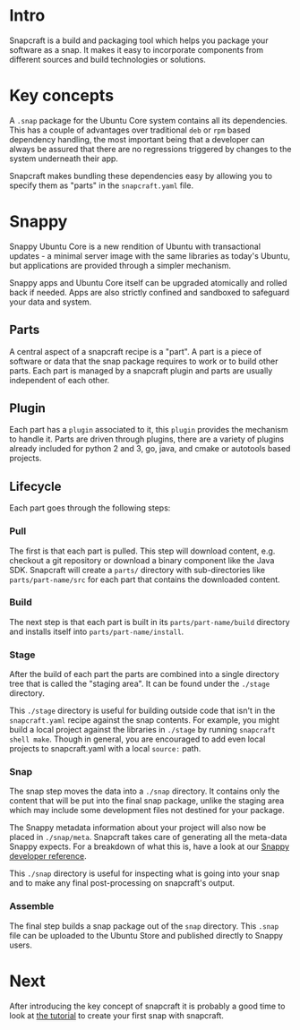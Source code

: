 # Intro

Snapcraft is a build and packaging tool which helps you package your software
as a snap. It makes it easy to incorporate components from different sources 
and build technologies or solutions.

# Key concepts

A `.snap` package for the Ubuntu Core system contains all its
dependencies. This has a couple of advantages over traditional `deb` or
`rpm` based dependency handling, the most important being that a
developer can always be assured that there are no regressions triggered by
changes to the system underneath their app.

Snapcraft makes bundling these dependencies easy by allowing you to
specify them as "parts" in the `snapcraft.yaml` file.

# Snappy

Snappy Ubuntu Core is a new rendition of Ubuntu with transactional updates - a
minimal server image with the same libraries as today's Ubuntu, but
applications are provided through a simpler mechanism.

Snappy apps and Ubuntu Core itself can be upgraded atomically and rolled back
if needed. Apps are also strictly confined and sandboxed to safeguard your
data and system.

## Parts

A central aspect of a snapcraft recipe is a "part". A part is a piece
of software or data that the snap package requires to work or to
build other parts. Each part is managed by a snapcraft plugin and parts
are usually independent of each other.

## Plugin

Each part has a `plugin` associated to it, this `plugin` provides the mechanism
to handle it. Parts are driven through plugins, there are a variety of plugins
already included for python 2 and 3, go, java, and cmake or autotools based
projects.

## Lifecycle

Each part goes through the following steps:

### Pull

The first is that each part is pulled. This step will download
content, e.g. checkout a git repository or download a binary component
like the Java SDK. Snapcraft will create a `parts/` directory with
sub-directories like `parts/part-name/src` for each part that contains
the downloaded content.

### Build

The next step is that each part is built in its `parts/part-name/build`
directory and installs itself into `parts/part-name/install`.

### Stage

After the build of each part the parts are combined into a single
directory tree that is called the "staging area". It can be found
under the `./stage` directory.

This `./stage` directory is useful for building outside code that isn't in the
`snapcraft.yaml` recipe against the snap contents. For example, you might 
build a local project against the libraries in `./stage` by running `snapcraft 
shell make`. Though in general, you are encouraged to add even local
projects to snapcraft.yaml with a local `source:` path.

### Snap

The snap step moves the data into a `./snap` directory. It contains only
the content that will be put into the final snap package, unlike the staging
area which may include some development files not destined for your package.

The Snappy metadata information about your project will also now be placed in
`./snap/meta`. Snapcraft takes care of generating all the meta-data Snappy
expects. For a breakdown of what this is, have a look at our [Snappy developer
reference](https://developer.ubuntu.com/snappy/guides/packaging-format-apps/).

This `./snap` directory is useful for inspecting what is going into your snap
and to make any final post-processing on snapcraft's output.

### Assemble

The final step builds a snap package out of the `snap` directory. This `.snap` 
file can be uploaded to the Ubuntu Store and published directly to Snappy 
users.

# Next

After introducing the key concept of snapcraft it is probably a good
time to look at [the tutorial](your-first-snap.md) to create your first snap
with snapcraft.

